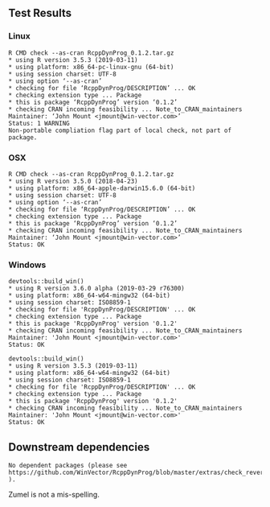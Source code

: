 


## Test Results

### Linux

    R CMD check --as-cran RcppDynProg_0.1.2.tar.gz 
    * using R version 3.5.3 (2019-03-11)
    * using platform: x86_64-pc-linux-gnu (64-bit)
    * using session charset: UTF-8
    * using option ‘--as-cran’
    * checking for file ‘RcppDynProg/DESCRIPTION’ ... OK
    * checking extension type ... Package
    * this is package ‘RcppDynProg’ version ‘0.1.2’
    * checking CRAN incoming feasibility ... Note_to_CRAN_maintainers
    Maintainer: ‘John Mount <jmount@win-vector.com>’
    Status: 1 WARNING
    Non-portable compliation flag part of local check, not part of package.

### OSX

    R CMD check --as-cran RcppDynProg_0.1.2.tar.gz 
    * using R version 3.5.0 (2018-04-23)
    * using platform: x86_64-apple-darwin15.6.0 (64-bit)
    * using session charset: UTF-8
    * using option ‘--as-cran’
    * checking for file ‘RcppDynProg/DESCRIPTION’ ... OK
    * checking extension type ... Package
    * this is package ‘RcppDynProg’ version ‘0.1.2’
    * checking CRAN incoming feasibility ... Note_to_CRAN_maintainers
    Maintainer: ‘John Mount <jmount@win-vector.com>’
    Status: OK

### Windows

    devtools::build_win()
    * using R version 3.6.0 alpha (2019-03-29 r76300)
    * using platform: x86_64-w64-mingw32 (64-bit)
    * using session charset: ISO8859-1
    * checking for file 'RcppDynProg/DESCRIPTION' ... OK
    * checking extension type ... Package
    * this is package 'RcppDynProg' version '0.1.2'
    * checking CRAN incoming feasibility ... Note_to_CRAN_maintainers
    Maintainer: 'John Mount <jmount@win-vector.com>'
    Status: OK

    devtools::build_win()
    * using R version 3.5.3 (2019-03-11)
    * using platform: x86_64-w64-mingw32 (64-bit)
    * using session charset: ISO8859-1
    * checking for file 'RcppDynProg/DESCRIPTION' ... OK
    * checking extension type ... Package
    * this is package 'RcppDynProg' version '0.1.2'
    * checking CRAN incoming feasibility ... Note_to_CRAN_maintainers
    Maintainer: 'John Mount <jmount@win-vector.com>'
    Status: OK

## Downstream dependencies

    No dependent packages (please see https://github.com/WinVector/RcppDynProg/blob/master/extras/check_reverse_dependencies.md ).

Zumel is not a mis-spelling.


